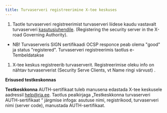 ```yaml
---
title: Turvaserveri registreerimine X-tee keskuses
---
```


1. Taotle turvaserveri registreerimist turvaserveri liidese kaudu vastavalt turvaserveri [kasutusjuhendile](http://x-road.eu/docs/x-road_v6_security_server_user_guide.pdf). (Registering the security server in the X-road Governing Authority).
  * NB! Turvaserveris SIGN sertifikaadi OCSP responce peab olema "good" ja status "registered". Turvaserveri registreerimis taotlus e-Tembeldatakse 
1. X-tee keskus registreerib turvaserverit. Registreerimise oleku info on nähtav turvaserverist (Security Serve Clients, vt Name ringi värvust) .

**Erisused testkeskonnas**

**Testkeskkonna** AUTH-sertifikaat tuleb manusena edastada X-tee keskusele aadressil help@ria.ee. 
Taotlus pealkirjaga „Testkeskkonna turvaserveri  AUTH-sertifikaat “ järgmise infoga: asutuse nimi, registrikood, turvaserveri nimi (server code), manustada AUTH-sertifikaat.
